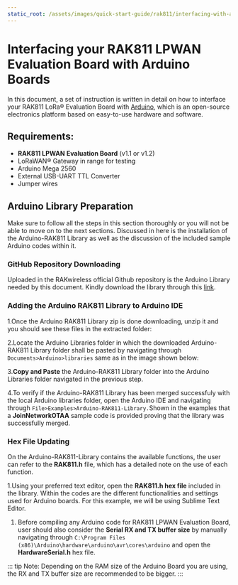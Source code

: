 ```yaml
---
static_root: /assets/images/quick-start-guide/rak811/interfacing-with-arduino
---
```


# Interfacing your RAK811 LPWAN Evaluation Board with Arduino Boards

In this document, a set of instruction is written in detail on how to interface your RAK811 LoRa® Evaluation Board with [Arduino](https://www.arduino.cc/), which is an open-source electronics platform based on easy-to-use hardware and software.

## Requirements:

- **RAK811 LPWAN** **Evaluation Board** (v1.1 or v1.2)
- LoRaWAN® Gateway in range for testing
- Arduino Mega 2560
- External USB-UART TTL Converter
- Jumper wires

## Arduino Library Preparation

Make sure to follow all the steps in this section thoroughly or you will not be able to move on to the next sections. Discussed in here is the installation of the Arduino-RAK811 Library as well as the discussion of the included sample Arduino codes within it.

### GitHub Repository Downloading

Uploaded in the RAKwireless official Github repository is the Arduino Library needed by this document. Kindly download the library through this [link](https://github.com/RAKWireless/WisNode-Arduino-Library).

<rk-img
  :src="`${$frontmatter.static_root}/vexsae4pqn4x4q4xjb3j.png`"
  width="100%"
  figure-number="1"
  caption="RAK811 LoRa® Evaluation Board Arduino Library Repository"
/>

### Adding the Arduino RAK811 Library to Arduino IDE

1.Once the Arduino RAK811 Library zip is done downloading, unzip it and you should see these files in the extracted folder:

<rk-img
  :src="`${$frontmatter.static_root}/cd0qcew7qxps6intp4mw.png`"
  width="100%"
  figure-number="2"
  caption="Items in the Extracted Arduino RAK811 Library Folder"
/>

2.Locate the Arduino Libraries folder in which the downloaded Arduino-RAK811 Library folder shall be pasted by navigating through `Documents>Arduino>libraries` same as in the image shown below:

<rk-img
  :src="`${$frontmatter.static_root}/qbursndkl9i49xm851b9.png`"
  width="100%"
  figure-number="3"
  caption="Arduino Libraries Folder Path"
/>

3.**Copy and Paste** the Arduino-RAK811 Library folder into the Arduino Libraries folder navigated in the previous step.

<rk-img
  :src="`${$frontmatter.static_root}/u9ru5d9zwky5pa46sk5n.png`"
  width="100%"
  figure-number="4"
  caption="Arduino-RAK811-Library merged to the Arduino Local Libraries folder"
/>

4.To verify if the Arduino-RAK811 Library has been merged successfuly with the local Arduino libraries folder, open the Arduino IDE and navigating through `File>Examples>Arduino-RAK811-Library.`Shown in the examples that a **JoinNetworkOTAA** sample code is provided proving that the library was successfully merged.

<rk-img
  :src="`${$frontmatter.static_root}/egvenp8w2m3eykmu5xdm.png`"
  width="100%"
  figure-number="5"
  caption="Examples of codes in the Arduino-RAK811-Library"
/>

### Hex File Updating

On the Arduino-RAK811-Library contains the available functions, the user can refer to the **RAK811.h** file, which has a detailed note on the use of each function.

1.Using your preferred text editor, open the **RAK811.h hex file** included in the library. Within the codes are the different functionalities and settings used for Arduino boards. For this example, we will be using Sublime Text Editor.

<rk-img
  :src="`${$frontmatter.static_root}/rnsjyqg91hbkx4hcuzmc.png`"
  width="100%"
  figure-number="6"
  caption="Contents of RAK811.h Hex File"
/>

1. Before compiling any Arduino code for RAK811 LPWAN Evaluation Board, user should also consider the **Serial RX and TX buffer size** by manually navigating through `C:\Program Files (x86)\Arduino\hardware\arduino\avr\cores\arduino` and open the **HardwareSerial.h** hex file.

<rk-img
  :src="`${$frontmatter.static_root}/j3ccynesxgzp7oekcpsv.png`"
  width="100%"
  figure-number="7"
  caption="Editing the HardwareSerial.h Hex file for RX and TX Buffer Size"
/>

::: tip Note:
Depending on the RAM size of the Arduino Board you are using, the RX and TX buffer size are recommended to be bigger.
:::

<rk-img
  :src="`${$frontmatter.static_root}/buvmu1yh5joquqpp3otc.png`"
  width="100%"
  figure-number="8"
  caption="Recommended RX and TX Buffer Size"
/>
